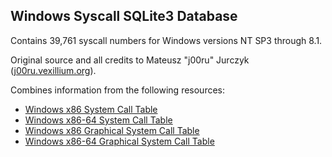 ## Windows Syscall SQLite3 Database

Contains 39,761 syscall numbers for Windows versions NT SP3 through 8.1.

Original source and all credits to Mateusz "j00ru" Jurczyk
([j00ru.vexillium.org][vexillium]).

Combines information from the following resources:
 * [Windows x86 System Call Table](http://j00ru.vexillium.org/ntapi/)
 * [Windows x86-64 System Call Table](http://j00ru.vexillium.org/ntapi_64/)
 * [Windows x86 Graphical System Call Table](http://j00ru.vexillium.org/win32k_syscalls/)
 * [Windows x86-64 Graphical System Call Table](http://j00ru.vexillium.org/win32k_x64/)

[vexillium]: http://j00ru.vexillium.org/
